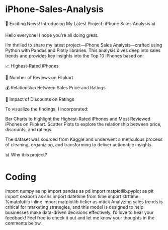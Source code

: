 # iPhone-Sales-Analysis

🚀 Exciting News! Introducing My Latest Project: iPhone Sales Analysis 📊

Hello everyone! I hope you're all doing great.

I’m thrilled to share my latest project—iPhone Sales Analysis—crafted using Python with Pandas and Plotly libraries. This analysis dives deep into sales trends and provides key insights into the Top 10 iPhones based on:

📈 Highest-Rated iPhones

🛒 Number of Reviews on Flipkart

💰 Relationship Between Sales Price and Ratings

🎯 Impact of Discounts on Ratings

To visualize the findings, I incorporated:

Bar Charts to highlight the Highest-Rated iPhones and Most Reviewed iPhones on Flipkart.
Scatter Plots to explore the relationship between price, discounts, and ratings.

The dataset was sourced from Kaggle and underwent a meticulous process of cleaning, organizing, and transforming to deliver actionable insights.

📊 Why this project?


# Coding

import numpy as np
import pandas as pd
import matplotlib.pyplot as plt
import seaborn as sns
import datetime
from time import strftime
%matplotlib inline
import matplotlib.ticker as mtick
Analyzing sales trends is critical for marketing strategies, and this model is designed to help businesses make data-driven decisions effectively.
I’d love to hear your feedback! Feel free to check it out and let me know your thoughts in the comments below. 
